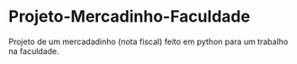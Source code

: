 # Projeto-Mercadinho-Faculdade
Projeto de um mercadadinho (nota fiscal) feito em python para um trabalho na faculdade.
